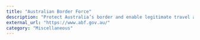 ```yaml
---
title: "Australian Border Force"
description: "Protect Australia’s border and enable legitimate travel and trade."
external_url: "https://www.abf.gov.au/"
category: "Miscellaneous"
---
```

